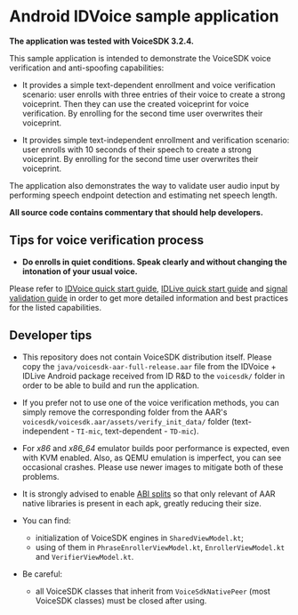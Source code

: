 # Android IDVoice sample application

**The application was tested with VoiceSDK 3.2.4.**

This sample application is intended to demonstrate the VoiceSDK voice verification and anti-spoofing
capabilities:

- It provides a simple text-dependent enrollment and voice verification scenario: user enrolls with
  three entries of their voice to create a strong voiceprint. Then they can use the created
  voiceprint for voice verification. By enrolling for the second time user overwrites their
  voiceprint.

- It provides simple text-independent enrollment and verification scenario: user enrolls with 10
  seconds of their speech to create a strong voiceprint. By enrolling for the second time user
  overwrites their voiceprint.

The application also demonstrates the way to validate user audio input by performing speech endpoint
detection and estimating net speech length.

**All source code contains commentary that should help developers.**

## Tips for voice verification process

- **Do enrolls in quiet conditions. Speak clearly and without changing the intonation of your usual
  voice.**

Please refer to [IDVoice quick start guide][1], [IDLive quick start guide][2] and [signal validation
guide][3] in order to get more detailed information and best practices for the listed capabilities.

## Developer tips

- This repository does not contain VoiceSDK distribution itself. Please copy the
  `java/voicesdk-aar-full-release.aar` file from the IDVoice + IDLive Android package received from
  ID R&D to the `voicesdk/` folder in order to be able to build and run the application.

- If you prefer not to use one of the voice verification methods, you can simply remove the
  corresponding folder from the AAR's `voicesdk/voicesdk.aar/assets/verify_init_data/` folder
  (text-independent - `TI-mic`, text-dependent - `TD-mic`).

- For _x86_ and _x86_64_ emulator builds poor performance is expected, even with KVM enabled. Also,
  as QEMU emulation is imperfect, you can see occasional crashes. Please use newer images to
  mitigate both of these problems.

- It is strongly advised to enable [ABI splits][4] so that only relevant of AAR native libraries is
  present in each apk, greatly reducing their size.

- You can find:
  - initialization of VoiceSDK engines in `SharedViewModel.kt`;
  - using of them in `PhraseEnrollerViewModel.kt`, `EnrollerViewModel.kt` and `VerifierViewModel.kt`.
  
- Be careful:
  - all VoiceSDK classes that inherit from `VoiceSdkNativePeer` (most VoiceSDK classes) must be closed after using.

[1]: https://docs.idrnd.net/voice/#idvoice-speaker-verification
[2]: https://docs.idrnd.net/voice/#idlive-voice-anti-spoofing
[3]: https://docs.idrnd.net/voice/#signal-validation-utilities
[4]: https://developer.android.com/studio/build/configure-apk-splits
